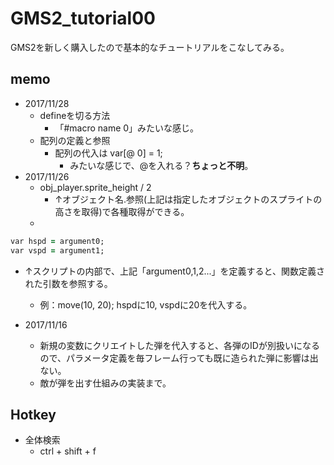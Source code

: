 # GMS2_tutorial00

GMS2を新しく購入したので基本的なチュートリアルをこなしてみる。

## memo


- 2017/11/28
	- defineを切る方法
		- 「#macro name 0」みたいな感じ。
	- 配列の定義と参照
		- 配列の代入は var[@ 0] = 1;
			- みたいな感じで、@を入れる？**ちょっと不明**。
- 2017/11/26
	- obj_player.sprite_height / 2
		- ↑オブジェクト名.参照(上記は指定したオブジェクトのスプライトの高さを取得)で各種取得ができる。
	- 
~~~ ruby
var hspd = argument0;
var vspd = argument1;
~~~
- ↑スクリプトの内部で、上記「argument0,1,2...」を定義すると、関数定義された引数を参照する。
	- 例：move(10, 20);
	hspdに10, vspdに20を代入する。

- 2017/11/16
    - 新規の変数にクリエイトした弾を代入すると、各弾のIDが別扱いになるので、パラメータ定義を毎フレーム行っても既に造られた弾に影響は出ない。
	- 敵が弾を出す仕組みの実装まで。

	
## Hotkey

- 全体検索
	- ctrl + shift + f

